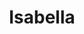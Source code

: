 ---
title: Isabella
artigo: a
picture: /images/i/Isabella.jpg
background: /images/fundos/coracao.jpg
style: style-verde2
description: Significado do nome Isabella
full-description: De origem hebraica, significa integral, por inteira, plena! Suave como o próprio nome é, também, o seu significado. Pesssoas com este nome costumam ser perseverantes e disciplinadas! Ah, e claro, toda Isa é bela! Gostou do trocadilho? 
---